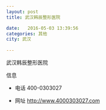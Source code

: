 ```yaml
--- 
layout: post 
title: 武汉韩辰整形医院

date:   2016-05-03 13:39:56 
categories: 其他  
city: 武汉
  
--- 
```

   
武汉韩辰整形医院

信息
 - 电话 400-0303027

 - 网址 http://www.4000303027.com


